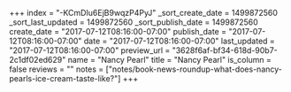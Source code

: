 +++
index = "-KCmDIu6EjB9wqzP4PyJ"
_sort_create_date = 1499872560
_sort_last_updated = 1499872560
_sort_publish_date = 1499872560
create_date = "2017-07-12T08:16:00-07:00"
publish_date = "2017-07-12T08:16:00-07:00"
date = "2017-07-12T08:16:00-07:00"
last_updated = "2017-07-12T08:16:00-07:00"
preview_url = "3628f6af-bf34-618d-90b7-2c1df02ed629"
name = "Nancy Pearl"
title = "Nancy Pearl"
is_column = false
reviews = ""
notes = ["notes/book-news-roundup-what-does-nancy-pearls-ice-cream-taste-like?"]
+++

